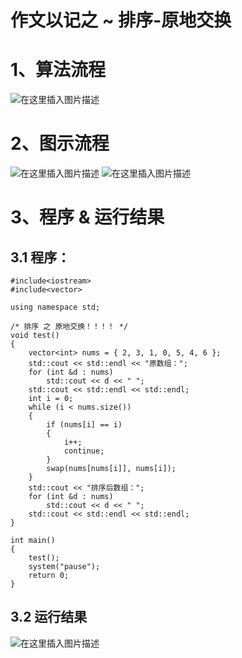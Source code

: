 作文以记之 ~ 排序-原地交换
=
# 1、算法流程
![在这里插入图片描述](https://img-blog.csdnimg.cn/c37405cf4d5a4e9abd3d772d01b8a160.png?x-oss-process=image/watermark,type_d3F5LXplbmhlaQ,shadow_50,text_Q1NETiBA5bCP5by6fg==,size_20,color_FFFFFF,t_70,g_se,x_16)


# 2、图示流程
![在这里插入图片描述](https://img-blog.csdnimg.cn/9a3393c407da4471b45f2c59fbdf2efa.png?x-oss-process=image/watermark,type_d3F5LXplbmhlaQ,shadow_50,text_Q1NETiBA5bCP5by6fg==,size_20,color_FFFFFF,t_70,g_se,x_16)
![在这里插入图片描述](https://img-blog.csdnimg.cn/e84059abe10b4b1aac7c7e4db71d2284.png?x-oss-process=image/watermark,type_d3F5LXplbmhlaQ,shadow_50,text_Q1NETiBA5bCP5by6fg==,size_20,color_FFFFFF,t_70,g_se,x_16)



# 3、程序 & 运行结果
## 3.1 程序：

	#include<iostream>
	#include<vector>
	
	using namespace std;
	
	/* 排序 之 原地交换！！！！ */
	void test()
	{
		vector<int> nums = { 2, 3, 1, 0, 5, 4, 6 };
		std::cout << std::endl << "原数组：";
		for (int &d : nums)
			std::cout << d << " ";
		std::cout << std::endl << std::endl;
		int i = 0;
		while (i < nums.size())
		{
			if (nums[i] == i)
			{
				i++;
				continue;
			}
			swap(nums[nums[i]], nums[i]);
		}
		std::cout << "排序后数组：";
		for (int &d : nums)
			std::cout << d << " ";
		std::cout << std::endl << std::endl;
	}
	
	int main()
	{
		test();
		system("pause");
		return 0;
	}


## 3.2 运行结果
![在这里插入图片描述](https://img-blog.csdnimg.cn/c28bf0e489114d17ab1bd7ca1e52b5dd.png?x-oss-process=image/watermark,type_d3F5LXplbmhlaQ,shadow_50,text_Q1NETiBA5bCP5by6fg==,size_20,color_FFFFFF,t_70,g_se,x_16)
